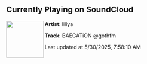 ## Currently Playing on SoundCloud

[<img align="left" width="100" src="https://i1.sndcdn.com/artworks-BHnyNbEtHZMxEzGJ-MG9yCg-t500x500.jpg">](https://soundcloud.com/anotherdaypassesmeby/baecation-gothfm)

**Artist**: liliya 

**Track**: BAECATiON @gothfm

Last updated at 5/30/2025, 7:58:10 AM
